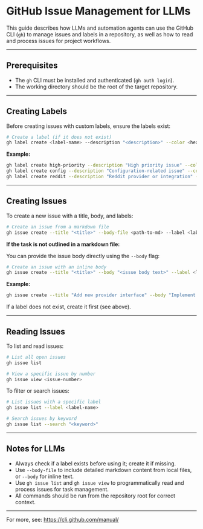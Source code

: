 # GitHub Issue Management for LLMs

This guide describes how LLMs and automation agents can use the GitHub CLI (`gh`) to manage issues and labels in a repository, as well as how to read and process issues for project workflows.

---

## Prerequisites

- The `gh` CLI must be installed and authenticated (`gh auth login`).
- The working directory should be the root of the target repository.

---

## Creating Labels

Before creating issues with custom labels, ensure the labels exist:

```sh
# Create a label (if it does not exist)
gh label create <label-name> --description "<description>" --color <hexcolor>
```

**Example:**

```sh
gh label create high-priority --description "High priority issue" --color FF0000
gh label create config --description "Configuration-related issue" --color 0366D6
gh label create reddit --description "Reddit provider or integration" --color FF4500
```

---

## Creating Issues

To create a new issue with a title, body, and labels:

```sh
# Create an issue from a markdown file
gh issue create --title "<title>" --body-file <path-to-md> --label <label1>,<label2>
```

**If the task is not outlined in a markdown file:**

You can provide the issue body directly using the `--body` flag:

```sh
# Create an issue with an inline body
gh issue create --title "<title>" --body "<issue body text>" --label <label1>,<label2>
```

**Example:**

```sh
gh issue create --title "Add new provider interface" --body "Implement a new provider interface for XYZ API." --label enhancement,provider
```

If a label does not exist, create it first (see above).

---

## Reading Issues

To list and read issues:

```sh
# List all open issues
gh issue list

# View a specific issue by number
gh issue view <issue-number>
```

To filter or search issues:

```sh
# List issues with a specific label
gh issue list --label <label-name>

# Search issues by keyword
gh issue list --search "<keyword>"
```

---

## Notes for LLMs

- Always check if a label exists before using it; create it if missing.
- Use `--body-file` to include detailed markdown content from local files, or `--body` for inline text.
- Use `gh issue list` and `gh issue view` to programmatically read and process issues for task management.
- All commands should be run from the repository root for correct context.

---

For more, see: https://cli.github.com/manual/
